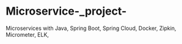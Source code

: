 # Microservice-_project-
Microservices with Java, Spring Boot, Spring Cloud, Docker, Zipkin, Micrometer, ELK,
